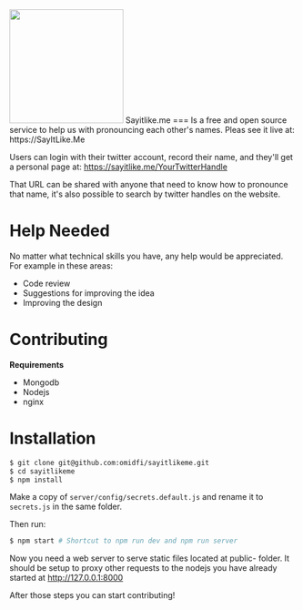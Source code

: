 <img src="https://www.sayitlike.me/img/logo-no-text.svg" width="200">
Sayitlike.me
===
Is a free and open source service to help us with pronouncing each other's names. Pleas see it live at: https://SayItLike.Me

Users can login with their twitter account, record their name, and they'll get a personal page
at:
https://sayitlike.me/YourTwitterHandle

That URL can be shared with anyone that need to know how to pronounce that name, it's also possible to search by twitter handles on the website.

# Help Needed
No matter what technical skills you have, any help would be appreciated.
For example in these areas:
  * Code review
  * Suggestions for improving the idea
  * Improving the design

# Contributing

  **Requirements**
  * Mongodb
  * Nodejs
  * nginx

# Installation

```bash
$ git clone git@github.com:omidfi/sayitlikeme.git
$ cd sayitlikeme
$ npm install
```

Make a copy of `server/config/secrets.default.js` and rename it to `secrets.js` in the same folder.

Then run:

```bash
$ npm start # Shortcut to npm run dev and npm run server
```

Now you need a web server to serve static files located at public- folder. It should be setup
to proxy other requests to the nodejs you have already started at http://127.0.0.1:8000

After those steps you can start contributing!

